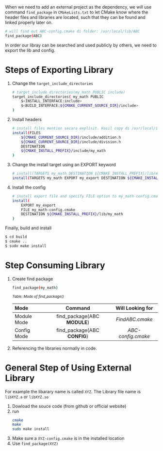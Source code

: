 When we need to add an external project as the dependency, we will use command <code>find_package</code> in <code>CMakeLists.txt</code> to let CMake know where the header files and libraries are located, such that they can be found and linked properly later on. 

``` bash
# will find out ABC-config.cmake di folder: /usr/local/lib/ABC
find_package(ABC)
```

In order our libray can be searched and used publicly by others, we need to export the lib and config.

# Steps of Exporting Library
1. Change the <code>target_include_directories</code>
    ``` bash
    # target_include_directories(my_math PUBLIC include)
    target_include_directories( my_math PUBLIC
        $<INSTALL_INTERFACE:include>
        $<BUILD_INTERFACE:${CMAKE_CURRENT_SOURCE_DIR}/include>
    )
    ```
2. Install headers
    ``` bash
    # install files mention secara explisit. Hasil copy di /usr/local/include/my_math
    install(FILES 
        ${CMAKE_CURRENT_SOURCE_DIR}/include/addition.h 
        ${CMAKE_CURRENT_SOURCE_DIR}/include/division.h  
        DESTINATION 
        ${CMAKE_INSTALL_PREFIX}/include/my_math
    )
    ```

3. Change the install target using an EXPORT keyword
    ```bash
    # install(TARGETS my_math DESTINATION ${CMAKE_INSTALL_PREFIX}/lib/my_math)
    install(TARGETS my_math EXPORT my_export DESTINATION ${CMAKE_INSTALL_PREFIX}/lib/my_math)
    ```

4. Install the config
    ```bash
    # install export file and specify FILE option to my_math-config.cmake
    install(
        EXPORT my_export
        FILE my_math-config.cmake
        DESTINATION ${CMAKE_INSTALL_PREFIX}/lib/my_math
    )
    ```


Finally, build and install
``` bash
$ cd build
$ cmake ..
$ sudo make install
```

# Step Consuming Library

1. Create find package
    ``` bash
    find_package(my_math)
    ```

    <sub>*Table: Mode of find_package()*</sub>

   | Mode           | Command                       | Will Looking for       | 
   | :---           |     :---:                     |    :---:              |
   | Module Mode    | find_package(ABC **MODULE**)      | *FindABC.cmake*          |
   | Config Mode    | find_package(ABC **CONFIG**)      |*ABC-config.cmake*          |
   

2. Referencing the libraries normally in code.

# General Step of Using External Library
For example the libarary name is called <code>XYZ</code>. The Library file name is <code>libXYZ.a</code> or <code>libXYZ.so</code>

1. Dowload the souce code (from github or official website)
2. run
    ```bash
    cmake
    make
    sudo make install
    ```
3. Make sure a <code>XYZ-config.cmake</code> is in the installed location
4. Use <code>find_package(XYZ)